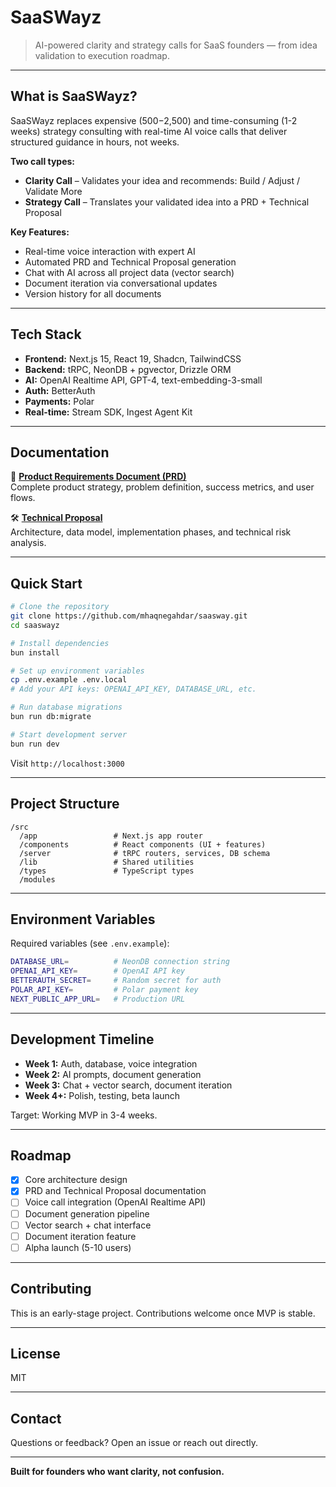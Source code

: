 # SaaSWayz

> AI-powered clarity and strategy calls for SaaS founders — from idea validation to execution roadmap.

---

## What is SaaSWayz?

SaaSWayz replaces expensive ($500-$2,500) and time-consuming (1-2 weeks) strategy consulting with real-time AI voice calls that deliver structured guidance in hours, not weeks.

**Two call types:**

- **Clarity Call** – Validates your idea and recommends: Build / Adjust / Validate More
- **Strategy Call** – Translates your validated idea into a PRD + Technical Proposal

**Key Features:**

- Real-time voice interaction with expert AI
- Automated PRD and Technical Proposal generation
- Chat with AI across all project data (vector search)
- Document iteration via conversational updates
- Version history for all documents

---

## Tech Stack

- **Frontend:** Next.js 15, React 19, Shadcn, TailwindCSS
- **Backend:** tRPC, NeonDB + pgvector, Drizzle ORM
- **AI:** OpenAI Realtime API, GPT-4, text-embedding-3-small
- **Auth:** BetterAuth
- **Payments:** Polar
- **Real-time:** Stream SDK, Ingest Agent Kit

---

## Documentation

📄 **[Product Requirements Document (PRD)](./PRD.md)**  
Complete product strategy, problem definition, success metrics, and user flows.

🛠️ **[Technical Proposal](./Technical-Proposal.md)**  
Architecture, data model, implementation phases, and technical risk analysis.

---

## Quick Start

```bash
# Clone the repository
git clone https://github.com/mhaqnegahdar/saasway.git
cd saaswayz

# Install dependencies
bun install

# Set up environment variables
cp .env.example .env.local
# Add your API keys: OPENAI_API_KEY, DATABASE_URL, etc.

# Run database migrations
bun run db:migrate

# Start development server
bun run dev
```

Visit `http://localhost:3000`

---

## Project Structure

```
/src
  /app                 # Next.js app router
  /components          # React components (UI + features)
  /server              # tRPC routers, services, DB schema
  /lib                 # Shared utilities
  /types               # TypeScript types
  /modules
```

---

## Environment Variables

Required variables (see `.env.example`):

```bash
DATABASE_URL=          # NeonDB connection string
OPENAI_API_KEY=        # OpenAI API key
BETTERAUTH_SECRET=     # Random secret for auth
POLAR_API_KEY=         # Polar payment key
NEXT_PUBLIC_APP_URL=   # Production URL
```

---

## Development Timeline

- **Week 1:** Auth, database, voice integration
- **Week 2:** AI prompts, document generation
- **Week 3:** Chat + vector search, document iteration
- **Week 4+:** Polish, testing, beta launch

Target: Working MVP in 3-4 weeks.

---

## Roadmap

- [x] Core architecture design
- [x] PRD and Technical Proposal documentation
- [ ] Voice call integration (OpenAI Realtime API)
- [ ] Document generation pipeline
- [ ] Vector search + chat interface
- [ ] Document iteration feature
- [ ] Alpha launch (5-10 users)

---

## Contributing

This is an early-stage project. Contributions welcome once MVP is stable.

---

## License

MIT

---

## Contact

Questions or feedback? Open an issue or reach out directly.

---

**Built for founders who want clarity, not confusion.**
